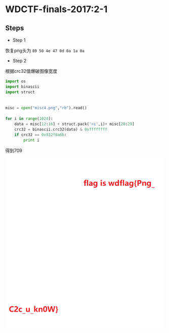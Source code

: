 # WDCTF-finals-2017:2-1

## Steps

- Step 1

恢复png头为 `89 50 4e 47 0d 0a 1a 0a`

- Step 2

根据crc32值爆破图像宽度

```python
import os
import binascii
import struct


misc = open("misc4.png","rb").read()

for i in range(1024):
	data = misc[12:16] + struct.pack('>i',i)+ misc[20:29]
	crc32 = binascii.crc32(data) & 0xffffffff
	if crc32 == 0x932f8a6b:
		print i
```

得到709


![flag](files/misc4.png)

